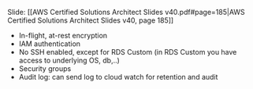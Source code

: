 Slide: [[AWS Certified Solutions Architect Slides v40.pdf#page=185|AWS Certified Solutions Architect Slides v40, page 185]]

- In-flight, at-rest encryption
- IAM authentication
- No SSH enabled, except for RDS Custom (in RDS Custom you have access to underlying OS, db,..)
- Security groups
- Audit log: can send log to cloud watch for retention and audit
